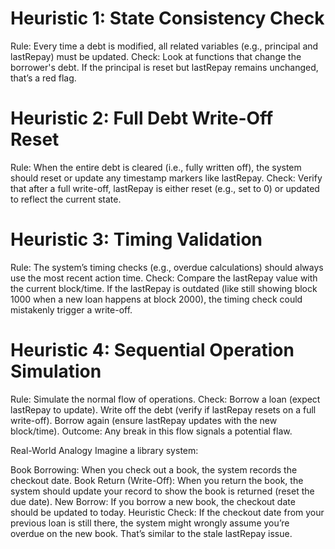 # Heuristic 1: State Consistency Check
Rule: Every time a debt is modified, all related variables (e.g., principal and lastRepay) must be updated.
Check: Look at functions that change the borrower's debt. If the principal is reset but lastRepay remains unchanged, that’s a red flag.
# Heuristic 2: Full Debt Write-Off Reset
Rule: When the entire debt is cleared (i.e., fully written off), the system should reset or update any timestamp markers like lastRepay.
Check: Verify that after a full write-off, lastRepay is either reset (e.g., set to 0) or updated to reflect the current state.
# Heuristic 3: Timing Validation
Rule: The system’s timing checks (e.g., overdue calculations) should always use the most recent action time.
Check: Compare the lastRepay value with the current block/time. If the lastRepay is outdated (like still showing block 1000 when a new loan happens at block 2000), the timing check could mistakenly trigger a write-off.
# Heuristic 4: Sequential Operation Simulation
Rule: Simulate the normal flow of operations.
Check:
Borrow a loan (expect lastRepay to update).
Write off the debt (verify if lastRepay resets on a full write-off).
Borrow again (ensure lastRepay updates with the new block/time).
Outcome: Any break in this flow signals a potential flaw.


Real-World Analogy
Imagine a library system:

Book Borrowing: When you check out a book, the system records the checkout date.
Book Return (Write-Off): When you return the book, the system should update your record to show the book is returned (reset the due date).
New Borrow: If you borrow a new book, the checkout date should be updated to today.
Heuristic Check: If the checkout date from your previous loan is still there, the system might wrongly assume you’re overdue on the new book. That’s similar to the stale lastRepay issue.
